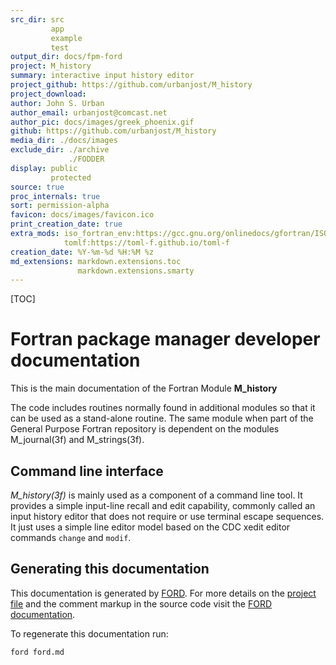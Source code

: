 ```yaml
---
src_dir: src
         app
         example
         test
output_dir: docs/fpm-ford
project: M_history
summary: interactive input history editor
project_github: https://github.com/urbanjost/M_history
project_download:
author: John S. Urban
author_email: urbanjost@comcast.net
author_pic: docs/images/greek_phoenix.gif
github: https://github.com/urbanjost/M_history
media_dir: ./docs/images
exclude_dir: ./archive
             ./FODDER
display: public
         protected
source: true
proc_internals: true
sort: permission-alpha
favicon: docs/images/favicon.ico
print_creation_date: true
extra_mods: iso_fortran_env:https://gcc.gnu.org/onlinedocs/gfortran/ISO_005fFORTRAN_005fENV.html
            tomlf:https://toml-f.github.io/toml-f
creation_date: %Y-%m-%d %H:%M %z
md_extensions: markdown.extensions.toc
               markdown.extensions.smarty
---
```

<!--
author_pic:
twitter:
website:
-->

[TOC]

# Fortran package manager developer documentation

This is the main documentation of the Fortran Module **M_history**

The code includes routines normally found in additional modules so
that it can be used as a stand-alone routine. The same module when part
of the General Purpose Fortran repository is dependent on the modules
M_journal(3f) and M_strings(3f).

## Command line interface

*M_history(3f)* is mainly used as a component of a command line tool.
It provides a simple input-line recall and edit capability, commonly
called an input history editor that does not require or use terminal
escape sequences.  It just uses a simple line editor model based on the
CDC xedit editor commands `change` and `modif`.


## Generating this documentation

This documentation is generated by
[FORD](https://github.com/Fortran-FOSS-Programmers/FORD).  For more
details on the [project file](https://github.com/fortran-lang/fpm/docs.md)
and the comment markup in the source code visit the [FORD
documentation](https://github.com/Fortran-FOSS-Programmers/ford/wiki).

To regenerate this documentation run:

```shell
ford ford.md
```
